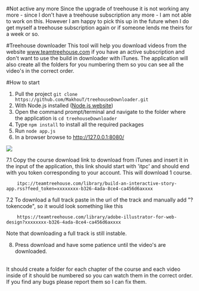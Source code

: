 #Not active any more
Since the upgrade of treehouse it is not working any more - since I don't have a treehouse subscription any more - I am not able to work on this. However I am happy to pick this up in the future when I do get myself a treehouse subscription again or if someone lends me theirs for a week or so.

#Treehouse downloader
This tool will help you download videos from the website www.teamtreehouse.com if you have an active subscription and don't want to use the build in downloader with iTunes.
The application will also create all the folders for you numbering them so you can see all the video's in the correct order.

#How to start
1. Pull the project
``` git clone https://github.com/MakhouT/treehouseDownloader.git ```
2. With Node.js installed ([Node.js website](https://nodejs.org/en/))
3. Open the command prompt/terminal and navigate to the folder where the application is
```cd treehouseDownloader```
4. Type ``` npm install ``` to install all the required packages
5. Run ```node app.js```
6. In a browser browse to http://127.0.0.1:8080/
<img src="README.image/1.png">

7.1 Copy the course download link to download from iTunes and insert it in the input of the application, this link should start with 'itpc' and should end with you token corresponding to your account. This will download 1 course.

```
    itpc://teamtreehouse.com/library/build-an-interactive-story-app.rss?feed_token=xxxxxxxx-b326-4ada-8ce4-ca456d6axxxx
```

7.2 To download a full track paste in the url of the track and manually add "?tokencode", so it would look something like this
```
    https://teamtreehouse.com/library/adobe-illustrator-for-web-design?xxxxxxxx-b326-4ada-8ce4-ca456d6axxxx
```
Note that downloading a full track is still instable.

8. Press download and have some patience until the video's are downloaded.

<br/>
It should create a folder for each chapter of the course and each video inside of it should be numbered so you can watch them in the correct order.
If you find any bugs please report them so I can fix them.


